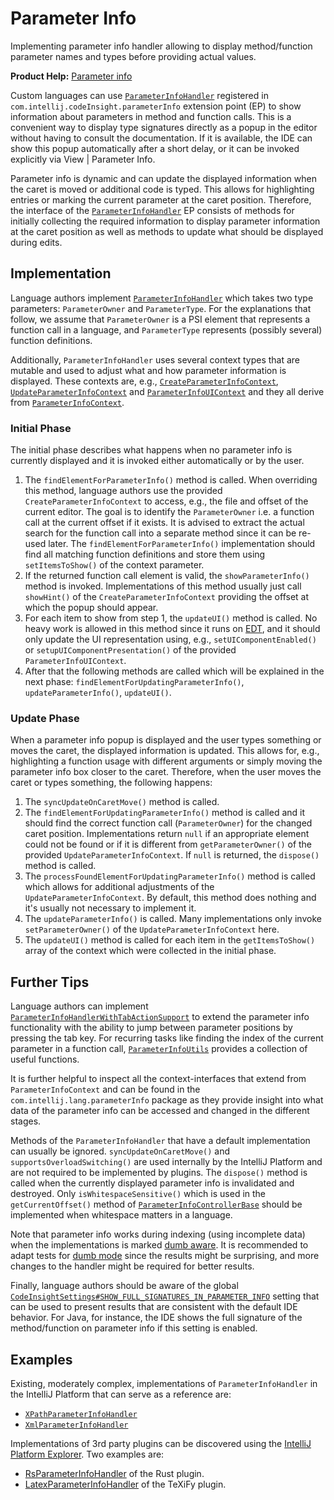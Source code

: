<!-- Copyright 2000-2024 JetBrains s.r.o. and contributors. Use of this source code is governed by the Apache 2.0 license. -->

# Parameter Info

<link-summary>Implementing parameter info handler allowing to display method/function parameter names and types before providing actual values.</link-summary>

<tldr>

**Product Help:** [Parameter info](https://www.jetbrains.com/help/idea/viewing-reference-information.html#view-parameter-info)

</tldr>

Custom languages can use
[`ParameterInfoHandler`](%gh-ic%/platform/lang-api/src/com/intellij/lang/parameterInfo/ParameterInfoHandler.java)
registered in `com.intellij.codeInsight.parameterInfo` extension point (EP) to show information about parameters in method and function calls.
This is a convenient way to display type signatures directly as a popup in the editor without having to consult the documentation.
If it is available, the IDE can show this popup automatically after a short delay, or it can be invoked explicitly via
<ui-path>View | Parameter Info</ui-path>.

Parameter info is dynamic and can update the displayed information when the caret is moved or additional code is typed.
This allows for highlighting entries or marking the current parameter at the caret position.
Therefore, the interface of the
[`ParameterInfoHandler`](%gh-ic%/platform/lang-api/src/com/intellij/lang/parameterInfo/ParameterInfoHandler.java)
EP consists of methods for initially collecting the required information
to display parameter information at the caret position as well as methods to update what should be displayed during edits.

## Implementation

Language authors implement
[`ParameterInfoHandler`](%gh-ic%/platform/lang-api/src/com/intellij/lang/parameterInfo/ParameterInfoHandler.java)
which takes two type parameters: `ParameterOwner` and `ParameterType`.
For the explanations that follow, we assume that `ParameterOwner` is a PSI element that represents a function call in a language,
and `ParameterType` represents (possibly several) function definitions.

Additionally, `ParameterInfoHandler` uses several context types that are mutable and used to adjust what and how parameter information is displayed.
These contexts are, e.g.,
[`CreateParameterInfoContext`](%gh-ic%/platform/lang-api/src/com/intellij/lang/parameterInfo/CreateParameterInfoContext.java),
[`UpdateParameterInfoContext`](%gh-ic%/platform/lang-api/src/com/intellij/lang/parameterInfo/UpdateParameterInfoContext.java)
and
[`ParameterInfoUIContext`](%gh-ic%/platform/lang-api/src/com/intellij/lang/parameterInfo/ParameterInfoUIContext.java)
and they all derive from
[`ParameterInfoContext`](%gh-ic%/platform/lang-api/src/com/intellij/lang/parameterInfo/ParameterInfoContext.java).

### Initial Phase

The initial phase describes what happens when no parameter info is currently displayed and it is invoked either automatically or by the user.

1. The `findElementForParameterInfo()` method is called.
   When overriding this method, language authors use the provided `CreateParameterInfoContext` to access, e.g., the file and offset of the current editor.
   The goal is to identify the `ParameterOwner` i.e. a function call at the current offset if it exists.
   It is advised to extract the actual search for the function call into a separate method since it can be re-used later.
   The `findElementForParameterInfo()` implementation should find all matching function definitions and store them using `setItemsToShow()` of the context parameter.
2. If the returned function call element is valid, the `showParameterInfo()` method is invoked.
   Implementations of this method usually just call `showHint()` of the `CreateParameterInfoContext` providing the offset at which the popup should appear.
3. For each item to show from step 1, the `updateUI()` method is called.
   No heavy work is allowed in this method since it runs on [EDT](threading_model.md), and it should only update the UI representation using, e.g.,
   `setUIComponentEnabled()` or `setupUIComponentPresentation()` of the provided `ParameterInfoUIContext`.
4. After that the following methods are called which will be explained in the next phase: `findElementForUpdatingParameterInfo()`,
   `updateParameterInfo()`, `updateUI()`.

### Update Phase

When a parameter info popup is displayed and the user types something or moves the caret, the displayed information is updated.
This allows for, e.g., highlighting a function usage with different arguments or simply moving the parameter info box closer to the caret.
Therefore, when the user moves the caret or types something, the following happens:

1. The `syncUpdateOnCaretMove()` method is called.
2. The `findElementForUpdatingParameterInfo()` method is called and it should find the correct function call (`ParameterOwner`) for the changed caret position.
   Implementations return `null` if an appropriate element could not be found or if it is different from `getParameterOwner()` of the provided `UpdateParameterInfoContext`.
   If `null` is returned, the `dispose()` method is called.
3. The `processFoundElementForUpdatingParameterInfo()` method is called which allows for additional adjustments of the `UpdateParameterInfoContext`.
   By default, this method does nothing and it's usually not necessary to implement it.
4. The `updateParameterInfo()` is called. Many implementations only invoke `setParameterOwner()` of the `UpdateParameterInfoContext` here.
5. The `updateUI()` method is called for each item in the `getItemsToShow()` array of the context which were collected in the initial phase.

## Further Tips

Language authors can implement
[`ParameterInfoHandlerWithTabActionSupport`](%gh-ic%/platform/lang-api/src/com/intellij/lang/parameterInfo/ParameterInfoHandlerWithTabActionSupport.java)
to extend the parameter info functionality with the ability to jump between parameter positions by pressing the tab key.
For recurring tasks like finding the index of the current parameter in a function call,
[`ParameterInfoUtils`](%gh-ic%/platform/lang-api/src/com/intellij/lang/parameterInfo/ParameterInfoUtils.java) provides a collection of useful functions.

It is further helpful to inspect all the context-interfaces that extend from `ParameterInfoContext` and can be found in the `com.intellij.lang.parameterInfo` package
as they provide insight into what data of the parameter info can be accessed and changed in the different stages.

Methods of the `ParameterInfoHandler` that have a default implementation can usually be ignored.
`syncUpdateOnCaretMove()` and `supportsOverloadSwitching()` are used internally by the IntelliJ Platform and are not required to be implemented by plugins.
The `dispose()` method is called when the currently displayed parameter info is invalidated and destroyed.
Only `isWhitespaceSensitive()` which is used in the `getCurrentOffset()` method of
[`ParameterInfoControllerBase`](%gh-ic%/platform/lang-impl/src/com/intellij/codeInsight/hint/ParameterInfoControllerBase.java)
should be implemented when whitespace matters in a language.

Note that parameter info works during indexing (using incomplete data) when the implementations is marked [dumb aware](indexing_and_psi_stubs.md#DumbAwareAPI).
It is recommended to adapt tests for [dumb mode](indexing_and_psi_stubs.md#dumb-mode) since the results might be surprising,
and more changes to the handler might be required for better results.

Finally, language authors should be aware of the global
[`CodeInsightSettings#SHOW_FULL_SIGNATURES_IN_PARAMETER_INFO`](%gh-ic%/platform/analysis-impl/src/com/intellij/codeInsight/CodeInsightSettings.java)
setting that can be used to present results that are consistent with the default IDE behavior.
For Java, for instance, the IDE shows the full signature of the method/function on parameter info if this setting is enabled.

## Examples

Existing, moderately complex, implementations of `ParameterInfoHandler` in the IntelliJ Platform that can serve as a reference are:

* [`XPathParameterInfoHandler`](%gh-ic%/plugins/xpath/xpath-lang/src/org/intellij/lang/xpath/XPathParameterInfoHandler.java)
* [`XmlParameterInfoHandler`](%gh-ic%/xml/impl/src/com/intellij/codeInsight/hint/api/impls/XmlParameterInfoHandler.java)

Implementations of 3rd party plugins can be discovered using the
[IntelliJ Platform Explorer](https://plugins.jetbrains.com/intellij-platform-explorer?extensions=com.intellij.codeInsight.parameterInfo).
Two examples are:

* [RsParameterInfoHandler](https://github.com/intellij-rust/intellij-rust/blob/93853e33261174399babb10e43a3aff133f0a5ef/src/main/kotlin/org/rust/ide/hints/parameter/RsParameterInfoHandler.kt)
  of the Rust plugin.
* [LatexParameterInfoHandler](https://github.com/Hannah-Sten/TeXiFy-IDEA/blob/655644b217e3954ae1286d7070a9357f2748f6a6/src/nl/hannahsten/texifyidea/documentation/LatexParameterInfoHandler.kt)
  of the TeXiFy plugin.
